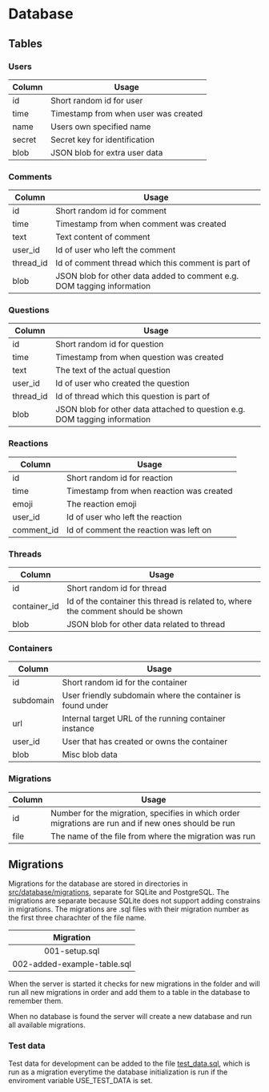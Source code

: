# Database

## Tables

### Users
| Column | Usage |
| --- | --- |
| id | Short random id for user |
| time | Timestamp from when user was created |
| name | Users own specified name |
| secret | Secret key for identification |
| blob | JSON blob for extra user data |

### Comments
| Column | Usage |
| --- | --- |
| id | Short random id for comment |
| time | Timestamp from when comment was created |
| text | Text content of comment |
| user\_id | Id of user who left the comment |
| thread\_id | Id of comment thread which this comment is part of |
| blob | JSON blob for other data added to comment e.g. DOM tagging information |

### Questions
| Column | Usage |
| --- | --- |
| id | Short random id for question |
| time | Timestamp from when question was created |
| text | The text of the actual question |
| user\_id | Id of user who created the question |
| thread\_id | Id of thread which this question is part of |
| blob | JSON blob for other data attached to question e.g. DOM tagging information |

### Reactions
| Column | Usage |
| --- | --- |
| id | Short random id for reaction |
| time | Timestamp from when reaction was created |
| emoji | The reaction emoji |
| user\_id | Id of user who left the reaction |
| comment\_id | Id of comment the reaction was left on |

### Threads
| Column | Usage |
| --- | --- |
| id | Short random id for thread |
| container\_id | Id of the container this thread is related to, where the comment should be shown |
| blob | JSON blob for other data related to thread |

### Containers
| Column | Usage |
| --- | --- |
| id | Short random id for the container |
| subdomain | User friendly subdomain where the container is found under |
| url | Internal target URL of the running container instance |
| user\_id | User that has created or owns the container |
| blob | Misc blob data |

### Migrations
| Column | Usage |
| --- | --- |
| id | Number for the migration, specifies in which order migrations are run and if new ones should be run |
| file | The name of the file from where the migration was run |


## Migrations

Migrations for the database are stored in directories in  [src/database/migrations](../server/src/database/migrations), separate for SQLite and PostgreSQL.
The migrations are separate because SQLite does not support adding constrains in migrations.
The migrations are .sql files with their migration number as the first three charachter of the file name.

| Migration |
| :---: |
| 001-setup.sql |
| 002-added-example-table.sql |

When the server is started it checks for new migrations in the folder and will run all new migrations in order and add them to a table in the database to remember them.

When no database is found the server will create a new database and run all available migrations.

### Test data

Test data for development can be added to the file [test_data.sql](../server/src/database/test-data.sql), which is run as a migration everytime the database initialization is run if the enviroment variable USE_TEST_DATA is set.
